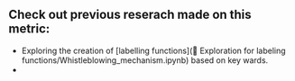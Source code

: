 
## Check out previous reserach made on this metric: 
 - Exploring the creation of [labelling functions](📔 Exploration for labeling functions/Whistleblowing_mechanism.ipynb) based on key wards.
 - 
